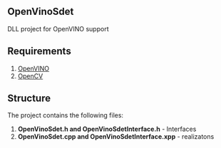 <h2>OpenVinoSdet</h2>

DLL project for OpenVINO support

<h2>Requirements</h2>

1. [OpenVINO](https://docs.openvino.ai/latest/openvino_docs_install_guides_installing_openvino_windows.html)
2. [OpenCV](https://opencv.org/ "OpenCV")

<h2>Structure</h2>
The project contains the following files:

1. <b>OpenVinoSdet.h  and  OpenVinoSdetInterface.h</b> - Interfaces
2. <b>OpenVinoSdet.cpp  and  OpenVinoSdetInterface.xpp</b> - realizatons



